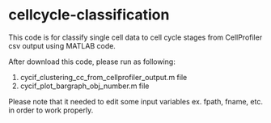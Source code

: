 # cellcycle-classification
This code is for classify single cell data to cell cycle stages from CellProfiler csv output using MATLAB code.

After download this code, please run as following:
1. cycif_clustering_cc_from_cellprofiler_output.m file
2. cycif_plot_bargraph_obj_number.m file

Please note that it needed to edit some input variables ex. fpath, fname, etc. in order to work properly.
